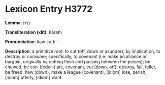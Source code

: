 # Lexicon Entry H3772

**Lemma**: כָּרַת

**Transliteration (xlit)**: kârath

**Pronunciation**: kaw-rath'

**Description**:
a primitive root; to cut (off, down or asunder); by implication, to destroy or consume; specifically, to covenant (i.e. make an alliance or bargain, originally by cutting flesh and passing between the pieces); be chewed, be con-(feder-) ate, covenant, cut (down, off), destroy, fail, feller, be freed, hew (down), make a league (covenant), [idiom] lose, perish, [idiom] utterly, [idiom] want.
